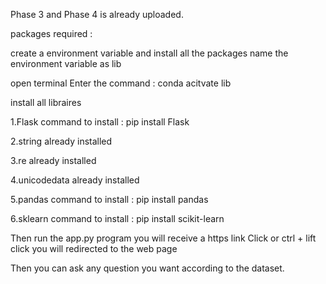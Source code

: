 Phase 3 and Phase 4 is already uploaded.

packages required :

create a environment variable and install all the packages name the environment variable as lib

open terminal Enter the command : conda acitvate lib

install all libraires

1.Flask command to install : pip install Flask

2.string already installed

3.re already installed

4.unicodedata already installed



5.pandas command to install : pip install pandas

6.sklearn command to install : pip install scikit-learn

Then run the app.py program you will receive a https link Click or ctrl + lift click you will redirected to the web page

Then you can ask any question you want according to the dataset.
